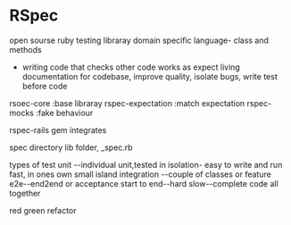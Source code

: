 # RSpec

open sourse ruby testing libraray
domain specific language- class and methods
- writing code that checks other code works as expect
living documentation for codebase, improve quality, isolate bugs, write test before code

rsoec-core :base libraray
rspec-expectation :match expectation
rspec-mocks :fake behaviour

rspec-rails gem integrates

spec directory lib folder, _spec.rb

types of test 
unit --individual unit,tested in isolation- easy to write and run fast, in ones own small island
integration --couple of classes or feature
e2e--end2end or acceptance start to end--hard slow--complete code all together


red green refactor
